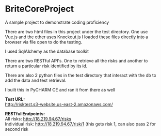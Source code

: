 # BriteCoreProject
A sample project to demonstrate coding proficiency

There are two html files in this project under the test directory.  One use Vue.js and the other uses Knockout.js
I loaded these files directly into a browser via file open to do the testing.

I used SqlAlchemy as the database toolkit

There are two RESTful API's.  One to retrieve all the risks and another to return a particular risk identified by its id.

There are also 2 python files in the test directory that interact with the db to add the data and test retrieval.

I built this in PyCHARM CE and ran it from there as well

<b>Test URL:</b>  
http://risktest.s3-website.us-east-2.amazonaws.com/
                         
<b>RESTful Endpoints:</b><br/>
All risks: http://18.219.94.67/risks<br/>
Individual risk: http://18.219.94.67/risk/1 (this gets risk 1, can also pass 2 for second risk
